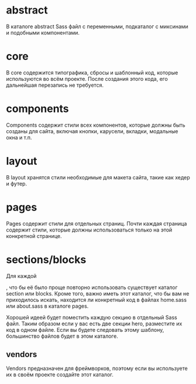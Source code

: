 # abstract
В каталоге abstract Sass файл с переменными, подкаталог с миксинами и подобными компонентами.

# core
В core содержится типографика, сбросы и шаблонный код, которые используются во всём проекте. После создания этого кода, его дальнейшая перезапись не требуется.

# components
Components содержит стили всех компонентов, которые должны быть созданы для сайта, включая кнопки, карусели, вкладки, модальные окна и т.п.

# layout
В layout хранятся стили необходимые для макета сайта, такие как хедер и футер.

# pages
Pages содержит стили для отдельных страниц. Почти каждая страница содержит стили, которые должны использоваться только на этой конкретной странице.

# sections/blocks
Для каждой <section>, что бы её было проще повторно использовать существует каталог section или blocks. Кроме того, важно иметь этот каталог, что бы вам не приходилось искать, находится ли конкретный код в файлах home.sass или about.sass в каталоге pages.

Хорошей идеей будет поместить каждую секцию в отдельный Sass файл. Таким образом если у вас есть две секции hero, разместите их код в одном файле. Если вы будете следовать этому шаблону, большинство файлов будет в этом каталоге.

# vendors
Vendors предназначен для фреймворков, поэтому если вы используете их в своём проекте создайте этот каталог.
